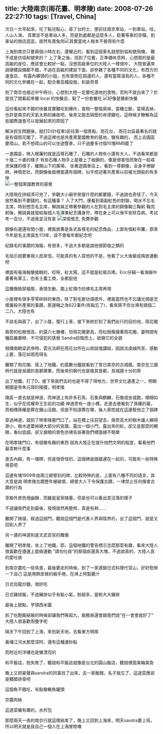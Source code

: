 title: 大陸南京(雨花臺、明孝陵)
date: 2008-07-26 22:27:10
tags: [Travel, China]
---

次日一大早起來，吃了點兒點心，尋了台的士，便前往南京車站，一到車站，哇，人山人海，
其實並不是車站人多，而是到處都是這麼多人，趁著等車的空檔，到車站的商店逛逛，居然有賣兔肉![其實當地人根本不覺得有什麼][1]    

<!-- more -->

上海到南京只要兩個小時左右，還蠻近的，看到這個車名就想到協和號飛機， 難不成是仿協和號來的？
上了車之後，找到了位置，正準備休息時，心想買的是最高級的座位，應該會比較好一點，沒想高級車位的大陸人一樣很吵，
大陸普遍來說硬體設備都不錯，不過在高級的建設下面，卻參雜了各種不同的文化，有西方的速食店，
有露內褲頭的小姐，也有昏倒在路邊的人，還有當眾溜鳥的人，各種不同的文化參雜在一起，配合著高檔設施，刹是奇景   

到了南京也接近中午時分，心想到大陸一定要吃道地的食物，否則不就白來了？於是找了間看起來蠻 local 的快餐店，點了一份套餐吃
![好像是雅新快餐][2]

這份看起來不錯的快餐其實難吃到爆炸，食物一整個臭掉，當機立斷，當場丟掉，
也許是南京的天氣太熱的緣故吧，後來又跑去隔壁的肯德雞吃，這時候才瞭解為這些國際速食可以發展起來的原因了  

解決民生問題後，就打D(計程車)前往第一個景點，雨花台，
雨花台區最著名的就是有個雨花閣了，不過這裡也是共產黨愛國教育的基地，蠻有趣的，
而上去園區要爬山，若不想爬山的可以坐遊覽車，只不過要多付個10塊RMB罷了  

一進園區，映入眼廉的就是這尊石雕了，石雕的人物有小還有大人，不過看來都是十幾二十歲的樣子
有些石雕人物手上是被上了枷鎖的，像是很害怕而聚在一起尋求保護的樣子，離開山下的廣場，
坐著遊園車往上，看到一尊銅像，全身手僚腳銬，神情悲壯，而銅像後面裡面還有個碑，似乎控述著共產黨以前被光頭殺的有多慘   
![一整個黨國教育的感覺][3]

大陸現在拼經濟可兇了，參觀大小廟宇房屋什麼的都要錢，不過說也奇怪了，今天居然看到不要錢的，有這種事？
入了大門，便看到兩副紅色的對聯，喝水不忘毛主席，時刻想念毛主席，解說員正帶著參觀的人在對毛主席的銅像鞠三鞠躬
鞠完躬後，解說員就發給每個人毛澤東紀念護身符，帶在身上可以保平安除百病，考試考一百分，不過我並沒有拿
![深情懷念, 免費參觀][4]


銅像右邊還有間小屋，裡面放著是各式各樣毛的紀念商品，上面有個紅布簾，原來今年是毛主席誕生113年，該不會每年都紀念吧


紀錄毛的事蹟的海報，有很多，不過大多都是說他很節儉之類的


毛指示說要重視人民來信，可能真的有人寫他的不是，他看了火大後變成鳴放運動吧


裡面有張海報蠻搶眼的，哎呀，紅太陽，這不就是紅衛兵嗎，Eric仔細一看海報中畫著有黨工，也有士農工商，全都挺他


這雕像臉部福態，表情生動，圍上紅領巾彷彿毛主席再現


小屋裡有很多零零碎碎的東西，除了對毛歌功頌德外，裡面當然也不忘講光頭是怎樣屠殺共產黨的事蹟，那邊稱之為622事件(有點忘了)，看來蔣不但台灣有搞個二二八，大陸也有

不談毛與蔣了，出了小屋，復行上車，接下來終於到了我們此行的目的地，雨花閣


兩旁的松樹很高，約莫六七層樓，但雨花閣更高，而松樹蔟擁著雨花閣，霎時間有種莊嚴肅穆、不可侵犯的感覺
Sandra拾階而上，欲窺它的全貌

相傳南朝梁武帝時，雲光法師在雨花台所在山崗設壇講經，因說法虔誠所至，感動上蒼，落花如雨而得名


離開了雨花閣、搭上了地鐵，約莫數分鐘就看到了昔日南京的古城牆，南京在三國時代就是吳國的首都建業，而後來的朝代也是做其首都，其城牆十分的厚


出了地鐵，打了D，接下來我們去的也是不得了得地方，世界文化遺產之一，明朝開國皇帝朱元璋的陵寢，明孝陵


陵區一進去就是神道，而神道上有許多石馬、石象與麒麟，石像或坐或跪，栩栩如生，似乎在炫耀帝王生前的功績
神道旁有一座小橋，走進去便看到了孫權的墓，而相傳孫權是葬在鍾山沒錯，但是不知道葬在哪，後人索性就在這邊幫他立了個碑



穿過神道，就到了明孝陵墓門口了，站在橋上往前望去，兩旁高大的樹木讓人顯得渺小，樹木遮蓋掉絕大部分的宮牆，露出一個小門，露出來的紅，卻又是那麼的顯眼，看似低調，卻又搶眼的景色彷彿告訴著我們裡面絕不簡單


在明孝陵門口，有個蠻有趣的東西
因為大陸正在提升他們文明的程度，看看他們最常幹什麼事


進去內殿，有一塊碑，但是很奇怪的，這個碑是跟牆連在一起的，可能有一些特殊用意吧


這邊有塊1909年由兩江總督刻的碑，比較特殊的是，上面有八種不同的語言，其大意是說
明孝陵古蹟歷年被破壞，總督大人下令保護古蹟，一律禁止任何傷害古蹟的行為



享殿外景色很幽靜，而雖是皇家陵墓，但是也可以看出其沒落的樣子


不過讓我們走到最後，發現居然再整修，真是有夠......


離開了陵寑，經過這個門，聽說這個門是代表人界與陰界的，出了這個門，就是又回到人界了

另一邊的神道則是文武百官的雕像


離開了明孝陵，坐上了地鐵，耶，這個地鐵的警告標示怎麼那麼有趣，看來大陸人很喜歡在捷運上面做運動
"請勿吐痰"的那個痰還真大塊，不過說真的，大陸人真的愛吐痰

到南京盡吃一些鳥食，最後要走的時候，到了一家連鎖日式料理代官山，好好慰勞一下自己
這是用餅皮做的蝦手捲，在淋上特製醬汁


日式烏龍炒麵，很好吃


日式豬排飯，不過豬排似乎有點小氣，粉超多，是粉大大豬排


最後上甜點，芋頭西米露


到了吃飽飯結帳的時候卻讓我們等超九，服務員還會跟我們說"在一會會就好了"
大陸人很喜歡用疊字呢

隔天下午回到了上海，來到新天地，去看東方明珠


黃埔江河水那麼深阿，還有這種運砂船


而附近的洋樓也是蠻漂亮的


和平飯店，拍失敗了，聽說和平飯店就像是台北的圓山飯店，聽說裡面美輪美奐

晚上又把豪聲與sandra的同事找了出來，去一家飯館，名子我忘了，這道菜應該是糖醋排骨吧

這個魚不錯吃，有點像鮪魚罐頭


京醬肉絲


這道菜蠻有趣的，水煎包


那麼兩天一夜的南京行就這樣結束了，晚上又回到上海來，明天sandra要上班，所以明天就是我自己一個人在上海冒險嚕 



[1]: https://lh6.googleusercontent.com/-ryjUncB09nU/SLBZ4QTfFNI/AAAAAAAAOLk/MrRY19BPabo/w877-h585-no/IMG_5639.JPG
[2]: https://lh5.googleusercontent.com/-rTZSuir4r2w/SLBaNaLCkLI/AAAAAAAAOLk/VKRCAmFXi0A/w877-h585-no/IMG_5660.JPG
[3]: https://lh3.googleusercontent.com/-dpDOKtg-87o/SLBaluuDVXI/AAAAAAAAOLk/mNmqPBf55ZE/w877-h585-no/IMG_5679.JPG
[4]: https://lh3.googleusercontent.com/-ofk3EenFByg/SLBauGfBgvI/AAAAAAAAOLk/oJYy0eH_88w/w877-h585-no/IMG_5685.JPG


